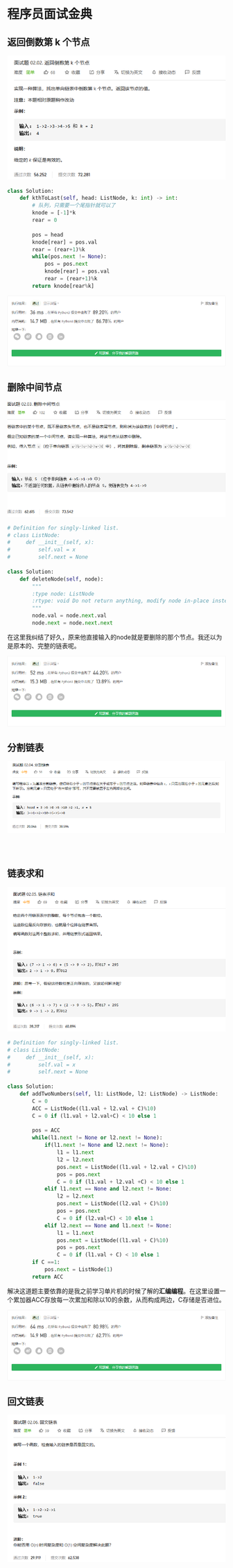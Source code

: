 # 程序员面试金典

## 返回倒数第 k 个节点

![](./images/011.png)

```python
class Solution:
    def kthToLast(self, head: ListNode, k: int) -> int:
        # 队列，只需要一个尾指针就可以了
        knode = [-1]*k
        rear = 0

        pos = head
        knode[rear] = pos.val
        rear = (rear+1)%k
        while(pos.next != None):
            pos = pos.next
            knode[rear] = pos.val
            rear = (rear+1)%k
        return knode[rear%k]
```

![](./images/011_.png)

## 删除中间节点

![](images/012.png)

```python
# Definition for singly-linked list.
# class ListNode:
#     def __init__(self, x):
#         self.val = x
#         self.next = None

class Solution:
    def deleteNode(self, node):
        """
        :type node: ListNode
        :rtype: void Do not return anything, modify node in-place instead.
        """
        node.val = node.next.val
        node.next = node.next.next
```

在这里我纠结了好久，原来他直接输入的node就是要删除的那个节点。我还以为是原本的、完整的链表呢。

![](./images/012_.png)

## 分割链表

![](images/013.png)

```python

```

![]()

## 链表求和

![](images/014.png)

```python
# Definition for singly-linked list.
# class ListNode:
#     def __init__(self, x):
#         self.val = x
#         self.next = None

class Solution:
    def addTwoNumbers(self, l1: ListNode, l2: ListNode) -> ListNode:
        C = 0
        ACC = ListNode((l1.val + l2.val + C)%10)
        C = 0 if (l1.val + l2.val+C) < 10 else 1

        pos = ACC
        while(l1.next != None or l2.next != None):
            if(l1.next != None and l2.next != None):
                l1 = l1.next
                l2 = l2.next
                pos.next = ListNode((l1.val + l2.val + C)%10)
                pos = pos.next
                C = 0 if (l1.val + l2.val +C) < 10 else 1
            elif l1.next == None and l2.next != None:
                l2 = l2.next
                pos.next = ListNode((l2.val + C)%10)
                pos = pos.next
                C = 0 if (l2.val+C) < 10 else 1
            elif l2.next == None and l1.next != None:
                l1 = l1.next
                pos.next = ListNode((l1.val + C)%10)
                pos = pos.next
                C = 0 if (l1.val + C) < 10 else 1
        if C ==1:
            pos.next = ListNode(1)
        return ACC
```

解决这道题主要依靠的是我之前学习单片机的时候了解的**汇编编程**。在这里设置一个累加器ACC存放每一次累加和除以10的余数，从而构成两边，C存储是否进位。

![](./images/014_.png)

## 回文链表

![](./images/015.png)

```python

```

![]()